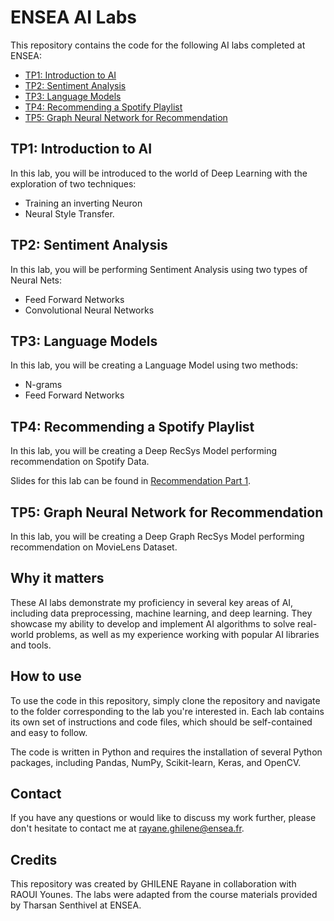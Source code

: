 # ENSEA AI Labs
This repository contains the code for the following AI labs completed at ENSEA:

- [TP1: Introduction to AI](TP1_Introduction_to_AI/)
- [TP2: Sentiment Analysis](TP2_Sentiment_Analysis/)
- [TP3: Language Models](TP3_Language_Models/)
- [TP4: Recommending a Spotify Playlist](TP4_Recommending_Spotify_Playlist/)
- [TP5: Graph Neural Network for Recommendation](TP5_Graph_Neural_Network_for_Recommendation/)

## TP1: Introduction to AI

In this lab, you will be introduced to the world of Deep Learning with the exploration of two techniques:

- Training an inverting Neuron
- Neural Style Transfer.

## TP2: Sentiment Analysis

In this lab, you will be performing Sentiment Analysis using two types of Neural Nets:

- Feed Forward Networks
- Convolutional Neural Networks

## TP3: Language Models

In this lab, you will be creating a Language Model using two methods:

- N-grams
- Feed Forward Networks

## TP4: Recommending a Spotify Playlist

In this lab, you will be creating a Deep RecSys Model performing recommendation on Spotify Data.

Slides for this lab can be found in [Recommendation Part 1](TP4_Recommending_Spotify_Playlist/Recommendation_Part1.pdf).

## TP5: Graph Neural Network for Recommendation

In this lab, you will be creating a Deep Graph RecSys Model performing recommendation on MovieLens Dataset.


## Why it matters
These AI labs demonstrate my proficiency in several key areas of AI, including data preprocessing, machine learning, and deep learning. They showcase my ability to develop and implement AI algorithms to solve real-world problems, as well as my experience working with popular AI libraries and tools.


## How to use
To use the code in this repository, simply clone the repository and navigate to the folder corresponding to the lab you're interested in. Each lab contains its own set of instructions and code files, which should be self-contained and easy to follow.

The code is written in Python and requires the installation of several Python packages, including Pandas, NumPy, Scikit-learn, Keras, and OpenCV. 

## Contact
If you have any questions or would like to discuss my work further, please don't hesitate to contact me at rayane.ghilene@ensea.fr.


## Credits
This repository was created by GHILENE Rayane in collaboration with RAOUI Younes. The labs were adapted from the course materials provided by Tharsan Senthivel at ENSEA.

